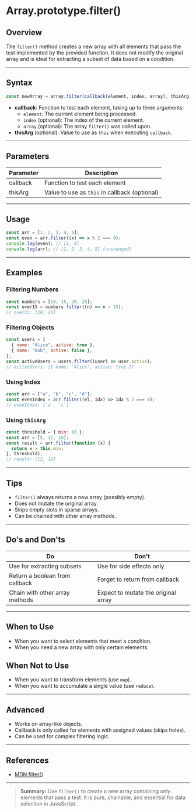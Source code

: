 # Array.prototype.filter()

## Overview

The `filter()` method creates a new array with all elements that pass the test implemented by the provided function. It does not modify the original array and is ideal for extracting a subset of data based on a condition.

---

## Syntax

```js
const newArray = array.filter(callback(element, index, array), thisArg);
```

- **callback**: Function to test each element, taking up to three arguments:
  - `element`: The current element being processed.
  - `index` (optional): The index of the current element.
  - `array` (optional): The array `filter()` was called upon.
- **thisArg** (optional): Value to use as `this` when executing `callback`.

---

## Parameters

| Parameter | Description                                   |
| --------- | --------------------------------------------- |
| callback  | Function to test each element                 |
| thisArg   | Value to use as `this` in callback (optional) |

---

## Usage

```js
const arr = [1, 2, 3, 4, 5];
const even = arr.filter((x) => x % 2 === 0);
console.log(even); // [2, 4]
console.log(arr); // [1, 2, 3, 4, 5] (unchanged)
```

---

## Examples

### Filtering Numbers

```js
const numbers = [10, 15, 20, 25];
const over15 = numbers.filter((n) => n > 15);
// over15: [20, 25]
```

### Filtering Objects

```js
const users = [
  { name: "Alice", active: true },
  { name: "Bob", active: false },
];
const activeUsers = users.filter((user) => user.active);
// activeUsers: [{ name: 'Alice', active: true }]
```

### Using Index

```js
const arr = ["a", "b", "c", "d"];
const evenIndex = arr.filter((el, idx) => idx % 2 === 0);
// evenIndex: ['a', 'c']
```

### Using `thisArg`

```js
const threshold = { min: 10 };
const arr = [5, 12, 18];
const result = arr.filter(function (x) {
  return x > this.min;
}, threshold);
// result: [12, 18]
```

---

## Tips

- `filter()` always returns a new array (possibly empty).
- Does not mutate the original array.
- Skips empty slots in sparse arrays.
- Can be chained with other array methods.

---

## Do's and Don'ts

| Do                             | Don't                               |
| ------------------------------ | ----------------------------------- |
| Use for extracting subsets     | Use for side effects only           |
| Return a boolean from callback | Forget to return from callback      |
| Chain with other array methods | Expect to mutate the original array |

---

## When to Use

- When you want to select elements that meet a condition.
- When you need a new array with only certain elements.

## When Not to Use

- When you want to transform elements (use `map`).
- When you want to accumulate a single value (use `reduce`).

---

## Advanced

- Works on array-like objects.
- Callback is only called for elements with assigned values (skips holes).
- Can be used for complex filtering logic.

---

## References

- [MDN filter()](https://developer.mozilla.org/en-US/docs/Web/JavaScript/Reference/Global_Objects/Array/filter)

---

> **Summary:**
> Use `filter()` to create a new array containing only elements that pass a test. It is pure, chainable, and essential for data selection in JavaScript.
